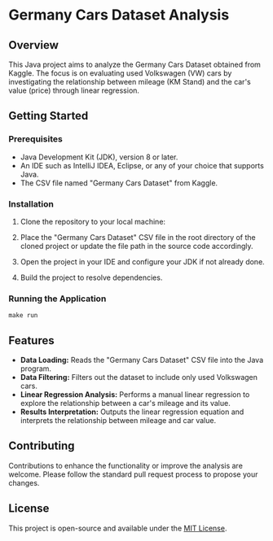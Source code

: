 # Germany Cars Dataset Analysis

## Overview

This Java project aims to analyze the Germany Cars Dataset obtained from Kaggle. The focus is on evaluating used Volkswagen (VW) cars by investigating the relationship between mileage (KM Stand) and the car's value (price) through linear regression.

## Getting Started

### Prerequisites

- Java Development Kit (JDK), version 8 or later.
- An IDE such as IntelliJ IDEA, Eclipse, or any of your choice that supports Java.
- The CSV file named "Germany Cars Dataset" from Kaggle.

### Installation

1. Clone the repository to your local machine:

2. Place the "Germany Cars Dataset" CSV file in the root directory of the cloned project or update the file path in the source code accordingly.

3. Open the project in your IDE and configure your JDK if not already done.

4. Build the project to resolve dependencies.

### Running the Application

```
make run
```

## Features

- **Data Loading:** Reads the "Germany Cars Dataset" CSV file into the Java program.
- **Data Filtering:** Filters out the dataset to include only used Volkswagen cars.
- **Linear Regression Analysis:** Performs a manual linear regression to explore the relationship between a car's mileage and its value.
- **Results Interpretation:** Outputs the linear regression equation and interprets the relationship between mileage and car value.

## Contributing

Contributions to enhance the functionality or improve the analysis are welcome. Please follow the standard pull request process to propose your changes.

## License

This project is open-source and available under the [MIT License](LICENSE).
